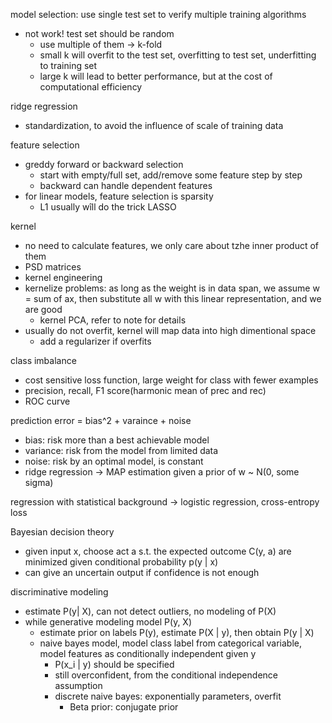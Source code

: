 model selection: use single test set to verify multiple training algorithms
- not work! test set should be random
  - use multiple of them -> k-fold
  - small k will overfit to the test set, overfitting to test set, underfitting to training set
  - large k will lead to better performance, but at the cost of computational efficiency

ridge regression
- standardization, to avoid the influence of scale of training data

feature selection
- greddy forward or backward selection
  - start with empty/full set, add/remove some feature step by step
  - backward can handle dependent features
- for linear models, feature selection is sparsity
  - L1 usually wîll do the trick LASSO

kernel
- no need to calculate features, we only care about tzhe inner product of them
- PSD matrices
- kernel engineering
- kernelize problems: as long as the weight is in data span, we assume w = sum of ax, then substitute all w with this linear representation, and we are good
  - kernel PCA, refer to note for details
- usually do not overfit, kernel will map data into high dimentional space
  - add a regularizer if overfits

class imbalance
- cost sensitive loss function, large weight for class with fewer examples
- precision, recall, F1 score(harmonic mean of prec and rec)
- ROC curve
 
prediction error = bias^2 + varaince + noise
- bias: risk more than a best achievable model
- variance: risk from the model from limited data
- noise: risk by an optimal model, is constant
- ridge regression -> MAP estimation given a prior of w ~ N(0, some sigma)

regression with statistical background -> logistic regression, cross-entropy loss

Bayesian decision theory
- given input x, choose act a s.t. the expected outcome C(y, a) are minimized given conditional probability p(y | x)
- can give an uncertain output if confidence is not enough

discriminative modeling
- estimate P(y| X), can not detect outliers, no modeling of P(X)
- while generative modeling model P(y, X)
  - estimate prior on labels P(y), estimate P(X | y), then obtain P(y | X)
  - naive bayes model, model class label from categorical variable, model features as conditionally independent given y
    - P(x_i | y) should be specified
    - still overconfident, from the conditional independence assumption
    - discrete naive bayes: exponentially parameters, overfit
      - Beta prior: conjugate prior
